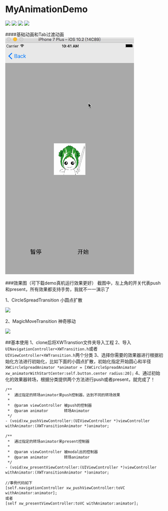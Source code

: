 # MyAnimationDemo
![](https://camo.githubusercontent.com/bde5aa6ee0e1feec044d184a735da8024c60c04c/687474703a2f2f692e696d6775722e636f6d2f427771486842342e706e67)
![](https://camo.githubusercontent.com/e357193ca51e358b7471de58d4071c3a418d1c0e/68747470733a2f2f696d672e736869656c64732e696f2f636f636f61706f64732f64742f4368616d656c656f6e4672616d65776f726b2e7376673f6d61784167653d3836343030) ![](https://camo.githubusercontent.com/c513912483f083fbfb83d2c3a7d3de3fb4cb698d/68747470733a2f2f696d672e736869656c64732e696f2f636f636f61706f64732f61742f4368616d656c656f6e4672616d65776f726b2e7376673f6d61784167653d3836343030) ![](https://camo.githubusercontent.com/94c0991fef8c45ae43b5d8527b6ab331c0b7a379/68747470733a2f2f696d672e736869656c64732e696f2f62616467652f706c6174666f726d2d694f53253230382532422d626c75652e7376673f7374796c653d666c6174)


####基础动画和Tab过渡动画
![](https://github.com/wangMengLiang/MyAnimationDemo/blob/master/Untitled.gif)

###效果图（可下载demo真机运行效果更好）
截图中，左上角的开关代表push和present，所有效果都支持手势，我就不一一演示了

1、CircleSpreadTransition 小圆点扩散

![](https://camo.githubusercontent.com/7d15320d0ca82fe4266f103e7eaad26da16556e5/687474703a2f2f75706c6f61642d696d616765732e6a69616e7368752e696f2f75706c6f61645f696d616765732f313135343035352d313563626662376165666532656663632e6769663f696d6167654d6f6772322f6175746f2d6f7269656e742f7374726970)

2、MagicMoveTransition 神奇移动

![](https://camo.githubusercontent.com/ea9f6c21cbfa127565d87696ea54a107913703e3/687474703a2f2f75706c6f61642d696d616765732e6a69616e7368752e696f2f75706c6f61645f696d616765732f313135343035352d376632613766396666343539303631312e6769663f696d6167654d6f6772322f6175746f2d6f7269656e742f7374726970)

##基本使用
1、clone后将XWTranstion文件夹导入工程
2、导入`UINavigationController+XWTransition.h`或者`UIViewController+XWTransition.h`两个分类
3、选择你需要的效果器进行根据初始化方法进行初始化，比如下面的小圆点扩散，初始化指定开始圆心和半径
`XWCircleSpreadAnimator *animator = [XWCircleSpreadAnimator xw_animatorWithStartCenter:self.button.center radius:20];`
4、通过初始化的效果器转场，根据分类提供两个方法进行push或者present，就完成了！
```
/**
 *  通过指定的转场animator来push控制器，达到不同的转场效果
 *
 *  @param viewController 被push的控制器
 *  @param animator       转场Animator
 */
- (void)xw_pushViewController:(UIViewController *)viewController withAnimator:(XWTransitionAnimator *)animator;

/**
 *  通过指定的转场animator来present控制器
 *
 *  @param viewController 被modal出的控制器
 *  @param animator       转场animator
 */
- (void)xw_presentViewController:(UIViewController *)viewController withAnimator:(XWTransitionAnimator *)animator;

//事例代码如下
[self.navigationController xw_pushViewController:toVC withAnimator:animator];
或者
[self xw_presentViewController:toVC withAnimator:animator];

```




